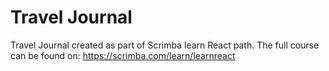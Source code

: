 # Travel Journal
Travel Journal created as part of Scrimba learn React path. The full course can be found on: https://scrimba.com/learn/learnreact
